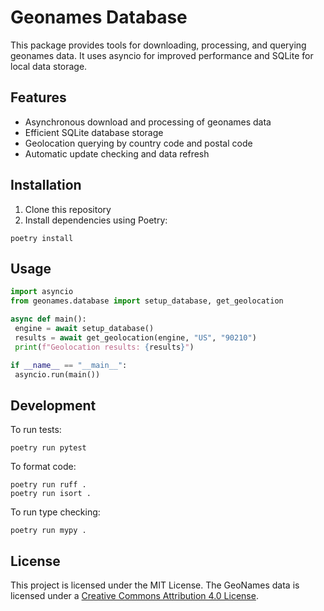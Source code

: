 # Geonames Database

This package provides tools for downloading, processing, and querying geonames data. It uses asyncio for improved performance and SQLite for local data storage.

## Features

- Asynchronous download and processing of geonames data
- Efficient SQLite database storage
- Geolocation querying by country code and postal code
- Automatic update checking and data refresh

## Installation

1. Clone this repository
2. Install dependencies using Poetry:

```
poetry install
```

## Usage

```python
import asyncio
from geonames.database import setup_database, get_geolocation

async def main():
 engine = await setup_database()
 results = await get_geolocation(engine, "US", "90210")
 print(f"Geolocation results: {results}")

if __name__ == "__main__":
 asyncio.run(main())
```

## Development

To run tests:

```
poetry run pytest
```

To format code:

```
poetry run ruff .
poetry run isort .
```

To run type checking:

```
poetry run mypy .
```

## License

This project is licensed under the MIT License. The GeoNames data is licensed under a [Creative Commons Attribution 4.0 License](https://creativecommons.org/licenses/by/4.0/).
